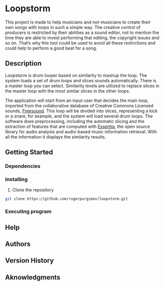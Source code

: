 # Loopstorm
This project is made to help musicians and not-musicians to create their own songs with loops in such a simple way. The creative control of producers is restricted by their abilities as a sound editor, not to mention the time they are able to invest performing that editing, the copyright issues and so on. That’s why this tool could be used to avoid all these restrictions and could help to perform a good beat for a song.

## Description
Loopstorm is drum looper based on similarity to mashup the loop. The system loads a set of drum loops and slices sounds automatically. There is a master loop you can select. Similarity levels are utilized to replace slices in the master loop with the most similar slices in the other loops.

The application will start from an input user that decides the main loop, imported from the collaborative database of Creative Commons Licensed sounds, [Freesound][1]. This loop will be divided into slices, representing a kick or a snare, for example, and the system will load several drum loops. The software does preprocessing, including the automatic slicing and the extraction of features that are computed with [Essentia][2], the open source library for audio analysis and audio-based music information retrieval. With all the information it displays the similarity results.

## Getting Started
### Dependencies

### Installing
1. Clone the repository
  ```sh
  git clone https://github.com/rogerpurgimon/loopstorm.git
  ```
### Executing program

## Help

## Authors

## Version History

## Aknowledgments


[1]:https://freesound.org/ "Freesound"
[2]:https://github.com/MTG/essentia
